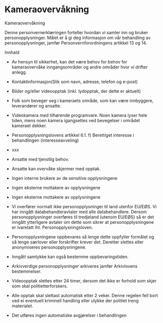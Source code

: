 # Kameraovervåkning

Kameraovervåkning

  

Denne personvernerklæringen forteller hvordan vi samler inn og bruker personopplysninger. Målet er å gi deg informasjon om vår behandling av personopplysninger, jamfør Personvernforordningens artikkel 13 og 14.

  

Innhald

*   Av hensyn til sikkerhet, kan det være behov for behov for kameraovervåke inngangsområder og andre områder hvor vi drifter anlegg.  
    
*   Kontaktinformasjon(Slik som navn, adresse, telefon og e-post)  
    
*   Bilder og/eller videoopptak (inkl. lydopptak, der dette er aktuelt)  
    
*   Folk som beveger seg i kameraets område, som kan være innbyggere, leverandører og ansatte.  
    
*   Videokamera med tilhørende programvare. Noen kamera lyser hele tiden, mens noen kamera igangsettes ved bevegelser i området kameraet dekker.  
    
*   Personopplysningslovens artikkel 6.1. f) Berettiget interesse i behandlingen (interesseavveiing)  
    
*   xxx  
    
*   Ansatte med tjenstlig behov.  
    
*   Ansatte kan overvåke skjermer med opptak.  
    
*   Ingen interne brukere av de sensitive opplysningene  
    
*   Ingen eksterne mottakere av opplysningene  
    
*   Ingen eksterne mottakere av opplysningene  
    
*   Vi overfører normalt ikke personopplysninger til land utenfor EU/EØS. Vi har inngått databehandleravtaler med alle databehandlere. Dersom personopplysninger overføres til tredjeland (utenom EU/EØS) så er det inngått ytterligere avtaler om dette som sikrer at personopplysningene er ivaretatt iht. Personopplysningsloven.  
    
*   Personopplysningene oppbevares så lenge dette oppfyller formålet og så lenge særlover eller forskrifter krever det. Deretter slettes eller anonymiseres personopplysningene.  
    
*   Inngått samtykke kan også bestemme oppbevaringstiden.  
    
*   Arkivverdige personopplysninger arkiveres jamfør Arkivlovens bestemmelser.  
    
*   Videoopptak slettes etter 24 timer, dersom det ikke er forhold som skjer som skal politietterforskers.  
    
*   Alle opptak skal slettast automatisk etter 2 veker. Denne regelen fell bort ved ei eventuell kriminell handling eller ulykke der politiet treng materialet.  
    
*   Det utføres ingen automatiske avgjørelser i behandlingen